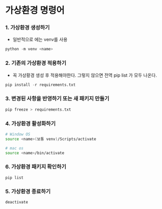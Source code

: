 # 가상환경 명령어



### 1. 가상환경 생성하기

- 일반적으로 <name>에는 venv를 사용

```python
python -m venv <name>
```



### 2. 기존의 가상환경 적용하기

- 꼭 가상황경 생성 후 적용해야한다. 그렇지 않으면 전역 pip list 가 모두 나온다.

```python
pip install -r requirements.txt
```



### 3. 변경된 사항을 반영하기 또는 새 패키지 만들기

```python
pip freeze > requirements.txt
```



### 4. 가상환경 활성화하기

```bash
# Window OS
source <name>(보통 venv)/Scripts/activate
```

```bash
# mac os
source <name>/bin/activate
```



### 6. 가상환경 패키지 확인하기

```
pip list
```



### 5. 가상환경 종료하기

```python
deactivate
```